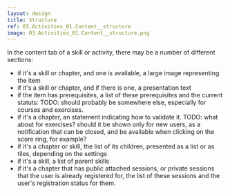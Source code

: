 ```yaml
---
layout: design
title: Structure
ref: 03.Activities_01.Content__structure
image: 03.Activities_01.Content__structure.png
---
```


In the content tab of a skill or activity, there may be a number of different sections:

- if it's a skill or chapter, and one is available, a large image representing the item
- if it's a skill or chapter, and if there is one, a presentation text
- if the item has prerequisites, a list of these prerequisites and the current statuts: TODO: should probably be somewhere else, especially for courses and exercises.
- if it's a chapter, an statement indicating how to validate it. TODO: what about for exercises? should it be shown only for new users, as a notification that can be closed, and be available when clicking on the score ring, for example?
- if it's a chapter or skill, the list of its children, presented as a list or as tiles, depending on the settings
- if it's a skill, a list of parent skills
- if it's a chapter that has public attached sessions, or private sessions that the user is already registered for, the list of these sessions and the user's registration status for them.
